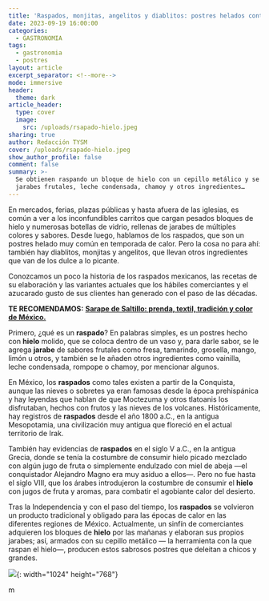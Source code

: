 ```yaml
---
title: 'Raspados, monjitas, angelitos y diablitos: postres helados contra el calor'
date: 2023-09-19 16:00:00
categories:
  - GASTRONOMIA
tags:
  - gastronomia
  - postres
layout: article
excerpt_separator: <!--more-->
mode: immersive
header:
  theme: dark
article_header:
  type: cover
  image:
    src: /uploads/rsapado-hielo.jpeg
sharing: true
author: Redacción TYSM
cover: /uploads/rsapado-hielo.jpeg
show_author_profile: false
comment: false
summary: >-
  Se obtienen raspando un bloque de hielo con un cepillo metálico y se bañan con
  jarabes frutales, leche condensada, chamoy y otros ingredientes…
---
```

En mercados, ferias, plazas públicas y hasta afuera de las iglesias, es común a ver a los inconfundibles carritos que cargan pesados bloques de hielo y numerosas botellas de vidrio, rellenas de jarabes de múltiples colores y sabores. Desde luego, hablamos de los raspados, que son un postres helado muy común en temporada de calor. Pero la cosa no para ahí: también hay diablitos, monjitas y angelitos, que llevan otros ingredientes que van de los dulce a lo picante.

Conozcamos un poco la historia de los raspados mexicanos, las recetas de su elaboración y las variantes actuales que los hábiles comerciantes y el azucarado gusto de sus clientes han generado con el paso de las décadas.

**TE RECOMENDAMOS:** [**Sarape de Saltillo: prenda, textil, tradición y color de México.**](https://blog.tonoysumariachi.com/mexicanisimos/2024/04/10/sarape-de-saltillo-prenda-textil-tradici%C3%B3n-y-color-de-m%C3%A9xico.html)

Primero, ¿qué es un **raspado**? En palabras simples, es un postres hecho con **hielo** molido, que se coloca dentro de un vaso y, para darle sabor, se le agrega **jarabe** de sabores frutales como fresa, tamarindo, grosella, mango, limón u otros, y también se le añaden otros ingredientes como vainilla, leche condensada, rompope o chamoy, por mencionar algunos.

En México, los **raspados** como tales existen a partir de la Conquista, aunque las nieves o sobretes ya eran famosas desde la época prehispánica y hay leyendas que hablan de que Moctezuma y otros tlatoanis los disfrutaban, hechos con frutos y las nieves de los volcanes. Históricamente, hay registros de **raspados** desde el año 1800 a.C., en la antigua Mesopotamia, una civilización muy antigua que floreció en el actual territorio de Irak.

También hay evidencias de **raspados** en el siglo V a.C., en la antigua Grecia, donde se tenía la costumbre de consumir hielo picado mezclado con algún jugo de fruta o simplemente endulzado con miel de abeja —el conquistador Alejandro Magno era muy asiduo a ellos—. Pero no fue hasta el siglo VIII, que los árabes introdujeron la costumbre de consumir el **hielo** con jugos de fruta y aromas, para combatir el agobiante calor del desierto.

Tras la Independencia y con el paso del tiempo, los **raspados** se volvieron un producto tradicional y obligado para las épocas de calor en las diferentes regiones de México. Actualmente, un sinfín de comerciantes adquieren los bloques de **hielo** por las mañanas y elaboran sus propios jarabes; así, armados con su cepillo metálico — la herramienta con la que raspan el hielo—, producen estos sabrosos postres que deleitan a chicos y grandes.

![](https://upload.wikimedia.org/wikipedia/commons/thumb/3/38/Sno_cone.jpg/1024px-Sno_cone.jpg){: width="1024" height="768"}

m

&nbsp;

&nbsp;

&nbsp;

&nbsp;